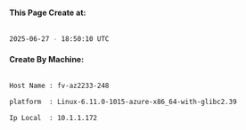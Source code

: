 
   
#### This Page Create at:

```bash

2025-06-27 - 18:50:10 UTC

```

#### Create By Machine:

```bash

Host Name : fv-az2233-248

platform  : Linux-6.11.0-1015-azure-x86_64-with-glibc2.39

Ip Local  : 10.1.1.172

```

